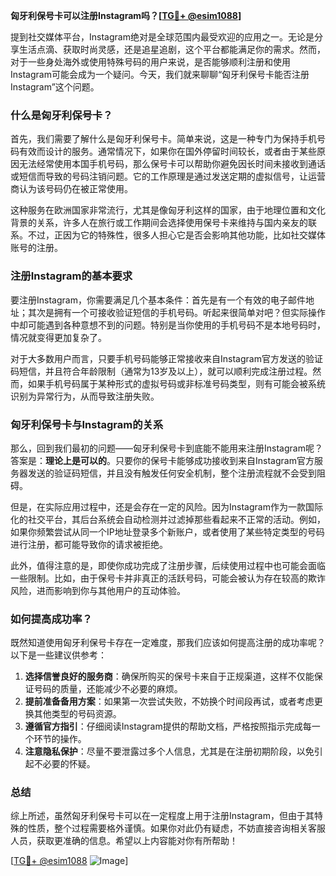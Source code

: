 **匈牙利保号卡可以注册Instagram吗？[[TG💪+ @esim1088](https://t.me/s/esim1088)]**

提到社交媒体平台，Instagram绝对是全球范围内最受欢迎的应用之一。无论是分享生活点滴、获取时尚灵感，还是追星追剧，这个平台都能满足你的需求。然而，对于一些身处海外或使用特殊号码的用户来说，是否能够顺利注册和使用Instagram可能会成为一个疑问。今天，我们就来聊聊“匈牙利保号卡能否注册Instagram”这个问题。

### 什么是匈牙利保号卡？

首先，我们需要了解什么是匈牙利保号卡。简单来说，这是一种专门为保持手机号码有效而设计的服务。通常情况下，如果你在国外停留时间较长，或者由于某些原因无法经常使用本国手机号码，那么保号卡可以帮助你避免因长时间未接收到通话或短信而导致的号码注销问题。它的工作原理是通过发送定期的虚拟信号，让运营商认为该号码仍在被正常使用。

这种服务在欧洲国家非常流行，尤其是像匈牙利这样的国家，由于地理位置和文化背景的关系，许多人在旅行或工作期间会选择使用保号卡来维持与国内亲友的联系。不过，正因为它的特殊性，很多人担心它是否会影响其他功能，比如社交媒体账号的注册。

### 注册Instagram的基本要求

要注册Instagram，你需要满足几个基本条件：首先是有一个有效的电子邮件地址；其次是拥有一个可接收验证短信的手机号码。听起来很简单对吧？但实际操作中却可能遇到各种意想不到的问题。特别是当你使用的手机号码不是本地号码时，情况就变得更加复杂了。

对于大多数用户而言，只要手机号码能够正常接收来自Instagram官方发送的验证码短信，并且符合年龄限制（通常为13岁及以上），就可以顺利完成注册过程。然而，如果手机号码属于某种形式的虚拟号码或非标准号码类型，则有可能会被系统识别为异常行为，从而导致注册失败。

### 匈牙利保号卡与Instagram的关系

那么，回到我们最初的问题——匈牙利保号卡到底能不能用来注册Instagram呢？答案是：**理论上是可以的**。只要你的保号卡能够成功接收到来自Instagram官方服务器发送的验证码短信，并且没有触发任何安全机制，整个注册流程就不会受到阻碍。

但是，在实际应用过程中，还是会存在一定的风险。因为Instagram作为一款国际化的社交平台，其后台系统会自动检测并过滤掉那些看起来不正常的活动。例如，如果你频繁尝试从同一个IP地址登录多个新账户，或者使用了某些特定类型的号码进行注册，都可能导致你的请求被拒绝。

此外，值得注意的是，即使你成功完成了注册步骤，后续使用过程中也可能会面临一些限制。比如，由于保号卡并非真正的活跃号码，可能会被认为存在较高的欺诈风险，进而影响到你与其他用户的互动体验。

### 如何提高成功率？

既然知道使用匈牙利保号卡存在一定难度，那我们应该如何提高注册的成功率呢？以下是一些建议供参考：

1. **选择信誉良好的服务商**：确保所购买的保号卡来自于正规渠道，这样不仅能保证号码的质量，还能减少不必要的麻烦。
2. **提前准备备用方案**：如果第一次尝试失败，不妨换个时间段再试，或者考虑更换其他类型的号码资源。
3. **遵循官方指引**：仔细阅读Instagram提供的帮助文档，严格按照指示完成每一个环节的操作。
4. **注意隐私保护**：尽量不要泄露过多个人信息，尤其是在注册初期阶段，以免引起不必要的怀疑。

### 总结

综上所述，虽然匈牙利保号卡可以在一定程度上用于注册Instagram，但由于其特殊的性质，整个过程需要格外谨慎。如果你对此仍有疑虑，不妨直接咨询相关客服人员，获取更准确的信息。希望以上内容能对你有所帮助！

[[TG💪+ @esim1088](https://t.me/s/esim1088) ![Image](https://i.postimg.cc/4NQfJmqS/Snipaste-2025-05-13-00-14-12.png)]